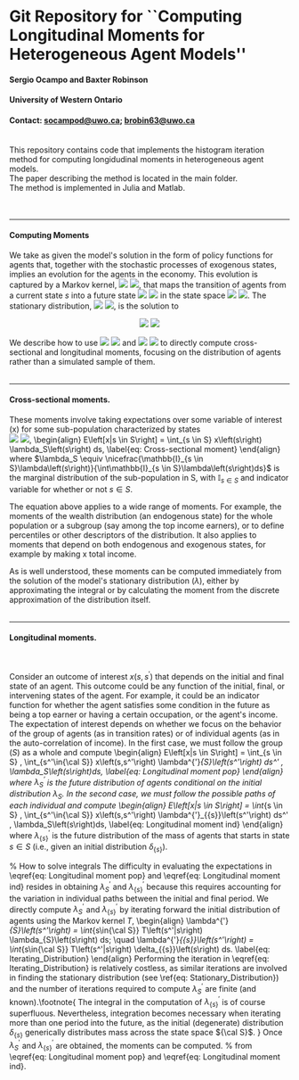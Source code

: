 # Git Repository for ``Computing Longitudinal Moments for Heterogeneous Agent Models''
#### **Sergio Ocampo and Baxter Robinson**

#### **University of Western Ontario**

#### **Contact:** socampod@uwo.ca; brobin63@uwo.ca

<br/>
This repository contains code that implements the histogram iteration method for computing longidudinal moments in heterogeneous agent models.<br/>
The paper describing the method is located in the main folder.<br/>
The method is implemented in Julia and Matlab.<br/>
<br/>
<br/>

---
#### **Computing Moments**


We take as given the model's solution in the form of policy functions for agents that, together with the stochastic processes of exogenous states, implies an evolution for the agents in the economy. 
This evolution is captured by a Markov kernel, 
  <img src="https://render.githubusercontent.com/render/math?math={\large{T\left(s^{'}|s\right)}}#gh-light-mode-only">
  <img src="https://render.githubusercontent.com/render/math?math={\large\color{white}T\left(s^{'}|s\right)}#gh-dark-mode-only">, 
that maps the transition of agents from a current state $s$ into a future state 
  <img src="https://render.githubusercontent.com/render/math?math={\large{s^{'}}}#gh-light-mode-only">
  <img src="https://render.githubusercontent.com/render/math?math={\large\color{white}s^{'}}#gh-dark-mode-only">
in the state space 
  <img src="https://render.githubusercontent.com/render/math?math={\large{\cal S}}#gh-light-mode-only">
  <img src="https://render.githubusercontent.com/render/math?math={\large\color{white}{\cal S}}#gh-dark-mode-only">.
The stationary distribution, 
  <img src="https://render.githubusercontent.com/render/math?math={\large\lambda}#gh-light-mode-only">
  <img src="https://render.githubusercontent.com/render/math?math={\large\color{white}\lambda}#gh-dark-mode-only">, 
is the solution to<br/>
<p align="center">
  <img src="https://render.githubusercontent.com/render/math?math={\Large\lambda\left(s^{'}\right)=\int_{s\in{\cal S}}T\left(s^{'}|s\right)\lambda\left(s\right)ds}#gh-light-mode-only">
  <img src="https://render.githubusercontent.com/render/math?math={\Large\color{white}\lambda\left(s^{'}\right)=\int_{s\in{\cal S}}T\left(s^{'}|s\right)\lambda\left(s\right)ds}#gh-dark-mode-only">
</p>

We describe how to use 
  <img src="https://render.githubusercontent.com/render/math?math={\large\lambda}#gh-light-mode-only">
  <img src="https://render.githubusercontent.com/render/math?math={\large\color{white}\lambda}#gh-dark-mode-only"> 
and 
  <img src="https://render.githubusercontent.com/render/math?math={\large{T}}#gh-light-mode-only">
  <img src="https://render.githubusercontent.com/render/math?math={\large\color{white}T}#gh-dark-mode-only"> 
to directly compute cross-sectional and longitudinal moments, focusing on the distribution of agents rather than a simulated sample of them. 
<br/>
<br/>

---
#### **Cross-sectional moments.**


These moments involve taking expectations over some variable of interest (x) for some sub-population characterized by states  
  <img src="https://render.githubusercontent.com/render/math?math={\large{s\in S\subseteq{\cal S}}}#gh-light-mode-only">
  <img src="https://render.githubusercontent.com/render/math?math={\large\color{white}s\in S\subseteq{\cal S}}#gh-dark-mode-only">,
\begin{align}
    E\left[x|s \in S\right] = \int_{s \in S} x\left(s\right) \lambda_S\left(s\right) ds,
    \label{eq: Cross-sectional moment}
\end{align}
where 
$\lambda_S \equiv \nicefrac{\mathbb{I}_{s \in S}\lambda\left(s\right)}{\int\mathbb{I}_{s \in S}\lambda\left(s\right)ds}$ 
is the marginal distribution of the sub-population in S, with 
$\mathbb{I}_{s \in S}$ 
and indicator variable for whether or not 
$s \in S$.


The equation above applies to a wide range of moments. 
For example, the moments of the wealth distribution (an endogenous state) for the whole population or a subgroup (say among the top income earners), or to define percentiles or other descriptors of the distribution. 
It also applies to moments that depend on both endogenous and exogenous states, for example by making x total income. 
    

As is well understood, these moments can be computed immediately from the solution of the model's stationary distribution 
$\left(\lambda\right)$, 
either by approximating the integral or by calculating the moment from the discrete approximation of the distribution itself.
<br/>
<br/>

---
#### **Longitudinal moments.**
<br/>

Consider an outcome of interest $x\left(s,s^'\right)$ that depends on the initial and final state of an agent.
This outcome could be any function of the initial, final, or intervening states of the agent. 
For example, it could be an indicator function for whether the agent satisfies some condition in the future as being a top earner or having a certain occupation, or the agent's income. 
The expectation of interest depends on whether we focus on the behavior of the group of agents (as in transition rates) or of individual agents (as in the auto-correlation of income). 
In the first case, we must follow the group $(S)$ as a whole and compute
\begin{align}
    E\left[x|s \in S\right] = \int_{s \in S} \, \int_{s^'\in{\cal S}} x\left(s,s^'\right) \lambda^{'}_{S}\left(s^'\right) ds^' \, \lambda_S\left(s\right)ds,
    \label{eq: Longitudinal moment pop}
\end{align}
where $\lambda^{'}_{S}$ is the future distribution of agents conditional on the initial distribution $\lambda_{S}$.
In the second case, we must follow the possible paths of each individual and compute
\begin{align}
    E\left[x|s \in S\right] = \int_{s \in S} \, \int_{s^'\in{\cal S}} x\left(s,s^'\right) \lambda^{'}_{\{s\}}\left(s^'\right) ds^' \, \lambda_S\left(s\right)ds,
    \label{eq: Longitudinal moment ind}
\end{align}
where $\lambda^{'}_{\{s\}}$ is the future distribution of the mass of agents that starts in state $s \in S$ (i.e., given an initial distribution $\delta_{\{s\}}$).

% How to solve integrals 
The difficulty in evaluating the expectations in \eqref{eq: Longitudinal moment pop} and \eqref{eq: Longitudinal moment ind} resides in obtaining $\lambda^{'}_{S}$ and $\lambda^{'}_{\{s\}}$ because this requires accounting for the variation in individual paths between the initial and final period. 
We directly compute $\lambda^{'}_{S}$ and $\lambda^{'}_{\{s\}}$ by iterating forward the initial distribution of agents using the Markov kernel $T$,
\begin{align}
    \lambda^{'}_{S}\left(s^'\right) = \int_{s\in{\cal S}} T\left(s^'|s\right) \lambda_{S}\left(s\right) ds; \quad \lambda^{'}_{\{s\}}\left(s^'\right) = \int_{s\in{\cal S}} T\left(s^'|s\right) \delta_{\{s\}}\left(s\right) ds. 
    \label{eq: Iterating_Distribution} 
\end{align}
Performing the iteration in \eqref{eq: Iterating_Distribution} is relatively costless, as similar iterations are involved in finding the stationary distribution (see \ref{eq: Stationary_Distribution}) and the number of iterations required to compute $\lambda^{'}_{S}$ are finite (and known).\footnote{ 
    The integral in the computation of $\lambda^{'}_{\{s\}}$ is of course superfluous.
    Nevertheless, integration becomes necessary when iterating more than one period into the future, as the initial (degenerate) distribution $\delta_{\{s\}}$ generically distributes mass across the state space ${\cal S}$.
    }
Once $\lambda^{'}_{S}$ and $\lambda^{'}_{\{s\}}$ are obtained, the moments can be computed. % from \eqref{eq: Longitudinal moment pop} and \eqref{eq: Longitudinal moment ind}.